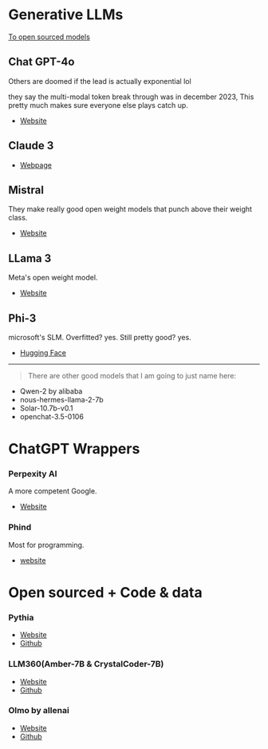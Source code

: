 # Generative LLMs


[To open sourced models](#actually-open-sourced)


## Chat GPT-4o

Others are doomed if the lead is actually exponential lol

they say the multi-modal token break through was in december 2023, This pretty much makes sure everyone else plays catch up.

- [Website](https://chat.openai.com/auth/login)

## Claude 3

- [Webpage](https://www.anthropic.com/news/claude-3-family)


## Mistral

They make really good open weight models that punch above their weight class.

- [Website](https://mistral.ai)

## LLama 3

Meta's open weight model.

- [Website](https://ai.meta.com/llama/)

## Phi-3

microsoft's SLM.
Overfitted? yes. Still pretty good? yes.

- [Hugging Face](https://huggingface.co/microsoft/Phi-3-mini-128k-instruct)

---

> There are other good models that I am going to just name here:

- Qwen-2 by alibaba
- nous-hermes-llama-2-7b
- Solar-10.7b-v0.1
- openchat-3.5-0106

# ChatGPT Wrappers

### Perpexity AI

A more competent Google.

- [Website](https://www.perplexity.ai)

### Phind

Most for programming.

- [website](https://www.phind.com/search?home=true)


# Open sourced + Code & data

### Pythia

- [Website](https://www.eleuther.ai)
- [Github](https://github.com/EleutherAI/pythia)

### LLM360(Amber-7B & CrystalCoder-7B)

- [Website](https://www.llm360.ai)
- [Github](https://github.com/LLM360)

### Olmo by allenai

- [Website](https://allenai.org/olmo)
- [Github](https://github.com/allenai/OLMo)
